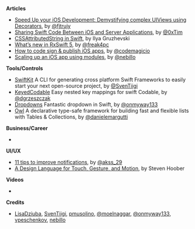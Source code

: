 
**Articles**

* [Speed Up your iOS Development: Demystifying complex UIViews using Decorators](https://medium.com/flawless-app-stories/speed-up-your-ios-development-demystifying-complex-uiviews-using-decorators-866d36279166), by [@fjtrujy](https://twitter.com/fjtrujy)
* [Sharing Swift Code Between iOS and Server Applications](https://www.raywenderlich.com/2401813-sharing-swift-code-between-ios-and-server-applications), by [@0xTim](https://twitter.com/0xtim)
* [CSSAttributedString in Swift](https://ilyagru.github.io/cssattributedstring-in-swift), by Ilya Gruzhevski
* [What’s new in RxSwift 5](https://medium.com/@freak4pc/whats-new-in-rxswift-5-f7a5c8ee48e7), by [@freak4pc](https://twitter.com/freak4pc)
* [How to code sign & publish iOS apps](https://blog.codemagic.io/how-to-code-sign-publish-ios-apps/), by [@codemagicio](https://twitter.com/codemagicio/)
* [Scaling up an iOS app using modules](https://engineering.depop.com/scaling-up-an-ios-app-with-modularisation-8cd280d6b2b8), by [@nebillo](https://twitter.com/nebillo/)

**Tools/Controls**

* [SwiftKit](https://github.com/SvenTiigi/SwiftKit) A CLI for generating cross platform Swift Frameworks to easily start your next open-source project, by [@SvenTiigi](https://twitter.com/SvenTiigi)
* [KeyedCodable](https://github.com/dgrzeszczak/KeyedCodable) Easy nested key mappings for swift Codable, by [@dgrzeszczak](https://github.com/dgrzeszczak)
* [Dropdowns](https://github.com/onmyway133/Dropdowns) Fantastic dropdown in Swift, by [@onmyway133](https://twitter.com/onmyway133)
* [Owl](https://github.com/malcommac/Owl) A declarative type-safe framework for building fast and flexible lists with Tables & Collections, by [@danielemargutti](https://twitter.com/danielemargutti)

**Business/Career**

* 

**UI/UX**

* [11 tips to improve notifications](https://blog.prototypr.io/tips-to-improve-notifications-9e13250b3055), by [@akss_29](https://twitter.com/akss_29)
* [A Design Language for Touch, Gesture, and Motion](https://www.uxmatters.com/mt/archives/2019/05/a-design-language-for-touch-gesture-and-motion.php), by Steven Hoober

**Videos**

*

**Credits**

*  [LisaDziuba](https://github.com/lisadziuba), [SvenTiigi](https://github.com/SvenTiigi), [pmusolino](https://github.com/pmusolino), [@moelnaggar](https://github.com/MoElnaggar14), [@onmyway133](https://github.com/onmyway133), [vpeschenkov](https://github.com/vpeschenkov), [nebillo](https://github.com/nebillo)
